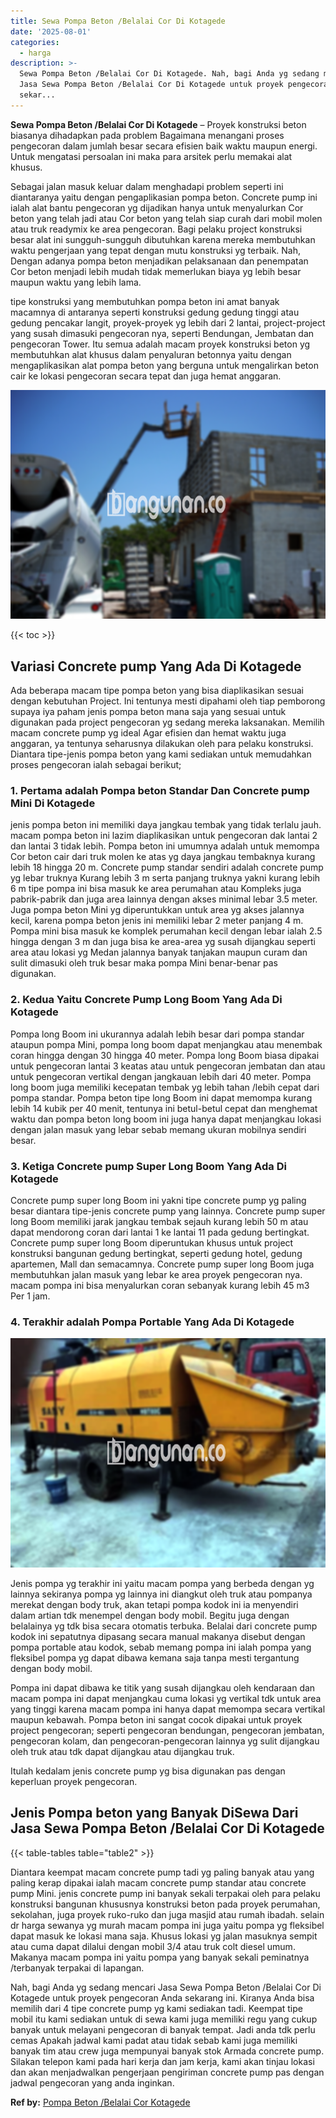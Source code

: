 ```yaml
---
title: Sewa Pompa Beton /Belalai Cor Di Kotagede
date: '2025-08-01'
categories:
  - harga
description: >-
  Sewa Pompa Beton /Belalai Cor Di Kotagede. Nah, bagi Anda yg sedang mencari
  Jasa Sewa Pompa Beton /Belalai Cor Di Kotagede untuk proyek pengecoran Anda
  sekar...
---
```


**Sewa Pompa Beton /Belalai Cor Di Kotagede** – Proyek konstruksi beton biasanya dihadapkan pada problem Bagaimana menangani proses pengecoran dalam jumlah besar secara efisien baik waktu maupun energi. Untuk mengatasi persoalan ini maka para arsitek perlu memakai alat khusus.

Sebagai jalan masuk keluar dalam menghadapi problem seperti ini diantaranya yaitu dengan pengaplikasian pompa beton. Concrete pump ini ialah alat bantu pengecoran yg dijadikan hanya untuk menyalurkan Cor beton yang telah jadi atau Cor beton yang telah siap curah dari mobil molen atau truk readymix ke area pengecoran. Bagi pelaku project konstruksi besar alat ini sungguh-sungguh dibutuhkan karena mereka membutuhkan waktu pengerjaan yang tepat dengan mutu konstruksi yg terbaik. Nah, Dengan adanya pompa beton menjadikan pelaksanaan dan penempatan Cor beton menjadi lebih mudah tidak memerlukan biaya yg lebih besar maupun waktu yang lebih lama.

tipe konstruksi yang membutuhkan pompa beton ini amat banyak macamnya di antaranya seperti konstruksi gedung gedung tinggi atau gedung pencakar langit, proyek-proyek yg lebih dari 2 lantai, project-project yang susah dimasuki pengecoran nya, seperti Bendungan, Jembatan dan pengecoran Tower. Itu semua adalah macam proyek konstruksi beton yg membutuhkan alat khusus dalam penyaluran betonnya yaitu dengan mengaplikasikan alat pompa beton yang berguna untuk mengalirkan beton cair ke lokasi pengecoran secara tepat dan juga hemat anggaran.

![Sewa Pompa Beton /Belalai Cor Di Kotagede](/images/sewa-concrete-pump-14.png)

{{< toc >}}

## Variasi Concrete pump Yang Ada Di Kotagede

Ada beberapa macam tipe pompa beton yang bisa diaplikasikan sesuai dengan kebutuhan Project. Ini tentunya mesti dipahami oleh tiap pemborong supaya iya paham jenis pompa beton mana saja yang sesuai untuk digunakan pada project pengecoran yg sedang mereka laksanakan. Memilih macam concrete pump yg ideal Agar efisien dan hemat waktu juga anggaran, ya tentunya seharusnya dilakukan oleh para pelaku konstruksi. Diantara tipe-jenis pompa beton yang kami sediakan untuk memudahkan proses pengecoran ialah sebagai berikut;

### 1\. Pertama adalah Pompa beton Standar Dan Concrete pump Mini Di Kotagede

jenis pompa beton ini memiliki daya jangkau tembak yang tidak terlalu jauh. macam pompa beton ini lazim diaplikasikan untuk pengecoran dak lantai 2 dan lantai 3 tidak lebih. Pompa beton ini umumnya adalah untuk memompa Cor beton cair dari truk molen ke atas yg daya jangkau tembaknya kurang lebih 18 hingga 20 m. Concrete pump standar sendiri adalah concrete pump yg lebar truknya Kurang lebih 3 m serta panjang truknya yakni kurang lebih 6 m tipe pompa ini bisa masuk ke area perumahan atau Kompleks juga pabrik-pabrik dan juga area lainnya dengan akses minimal lebar 3.5 meter. Juga pompa beton Mini yg diperuntukkan untuk area yg akses jalannya kecil, karena pompa beton jenis ini memiliki lebar 2 meter panjang 4 m. Pompa mini bisa masuk ke komplek perumahan kecil dengan lebar ialah 2.5 hingga dengan 3 m dan juga bisa ke area-area yg susah dijangkau seperti area atau lokasi yg Medan jalannya banyak tanjakan maupun curam dan sulit dimasuki oleh truk besar maka pompa Mini benar-benar pas digunakan.

### 2\. Kedua Yaitu Concrete Pump Long Boom Yang Ada Di Kotagede

Pompa long Boom ini ukurannya adalah lebih besar dari pompa standar ataupun pompa Mini, pompa long boom dapat menjangkau atau menembak coran hingga dengan 30 hingga 40 meter. Pompa long Boom biasa dipakai untuk pengecoran lantai 3 keatas atau untuk pengecoran jembatan dan atau untuk pengecoran vertikal dengan jangkauan lebih dari 40 meter. Pompa long boom juga memiliki kecepatan tembak yg lebih tahan /lebih cepat dari pompa standar. Pompa beton tipe long Boom ini dapat memompa kurang lebih 14 kubik per 40 menit, tentunya ini betul-betul cepat dan menghemat waktu dan pompa beton long boom ini juga hanya dapat menjangkau lokasi dengan jalan masuk yang lebar sebab memang ukuran mobilnya sendiri besar.

### 3\. Ketiga Concrete pump Super Long Boom Yang Ada Di Kotagede

Concrete pump super long Boom ini yakni tipe concrete pump yg paling besar diantara tipe-jenis concrete pump yang lainnya. Concrete pump super long Boom memiliki jarak jangkau tembak sejauh kurang lebih 50 m atau dapat mendorong coran dari lantai 1 ke lantai 11 pada gedung bertingkat. Concrete pump super long Boom diperuntukan khusus untuk project konstruksi bangunan gedung bertingkat, seperti gedung hotel, gedung apartemen, Mall dan semacamnya. Concrete pump super long Boom juga membutuhkan jalan masuk yang lebar ke area proyek pengecoran nya. macam pompa ini bisa menyalurkan coran sebanyak kurang lebih 45 m3 Per 1 jam.

### 4\. Terakhir adalah Pompa Portable Yang Ada Di Kotagede

![Sewa Pompa Beton /Belalai Cor Di Kotagede](/images/sewa-concrete-pump-29.png)

Jenis pompa yg terakhir ini yaitu macam pompa yang berbeda dengan yg lainnya sekiranya pompa yg lainnya ini diangkut oleh truk atau pompanya merekat dengan body truk, akan tetapi pompa kodok ini ia menyendiri dalam artian tdk menempel dengan body mobil. Begitu juga dengan belalainya yg tdk bisa secara otomatis terbuka. Belalai dari concrete pump kodok ini sepatutnya dipasang secara manual makanya disebut dengan pompa portable atau kodok, sebab memang pompa ini ialah pompa yang fleksibel pompa yg dapat dibawa kemana saja tanpa mesti tergantung dengan body mobil.

Pompa ini dapat dibawa ke titik yang susah dijangkau oleh kendaraan dan macam pompa ini dapat menjangkau cuma lokasi yg vertikal tdk untuk area yang tinggi karena macam pompa ini hanya dapat memompa secara vertikal maupun kebawah. Pompa beton ini sangat cocok dipakai untuk proyek project pengecoran; seperti pengecoran bendungan, pengecoran jembatan, pengecoran kolam, dan pengecoran-pengecoran lainnya yg sulit dijangkau oleh truk atau tdk dapat dijangkau atau dijangkau truk.

Itulah kedalam jenis concrete pump yg bisa digunakan pas dengan keperluan proyek pengecoran.

## Jenis Pompa beton yang Banyak DiSewa Dari Jasa Sewa Pompa Beton /Belalai Cor Di Kotagede

{{< table-tables table="table2" >}}

Diantara keempat macam concrete pump tadi yg paling banyak atau yang paling kerap dipakai ialah macam concrete pump standar atau concrete pump Mini. jenis concrete pump ini banyak sekali terpakai oleh para pelaku konstruksi bangunan khususnya konstruksi beton pada proyek perumahan, sekolahan, juga proyek ruko-ruko dan juga masjid atau rumah ibadah. selain dr harga sewanya yg murah macam pompa ini juga yaitu pompa yg fleksibel dapat masuk ke lokasi mana saja. Khusus lokasi yg jalan masuknya sempit atau cuma dapat dilalui dengan mobil 3/4 atau truk colt diesel umum. Makanya macam pompa ini yaitu pompa yang banyak sekali peminatnya /terbanyak terpakai di lapangan.

Nah, bagi Anda yg sedang mencari Jasa Sewa Pompa Beton /Belalai Cor Di Kotagede untuk proyek pengecoran Anda sekarang ini. Kiranya Anda bisa memilih dari 4 tipe concrete pump yg kami sediakan tadi. Keempat tipe mobil itu kami sediakan untuk di sewa kami juga memiliki regu yang cukup banyak untuk melayani pengecoran di banyak tempat. Jadi anda tdk perlu cemas Apakah jadwal kami padat atau tidak sebab kami juga memiliki banyak tim atau crew juga mempunyai banyak stok Armada concrete pump. Silakan telepon kami pada hari kerja dan jam kerja, kami akan tinjau lokasi dan akan menjadwalkan pengerjaan pengiriman concrete pump pas dengan jadwal pengecoran yang anda inginkan.

**Ref by:** [Pompa Beton /Belalai Cor Kotagede](https://id.wikipedia.org/wiki/Pompa)
